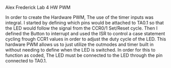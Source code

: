 Alex Frederick
Lab 4 HW PWM

In order to create the Hardware PWM, The use of the timer inputs was integral. I started by defining which pins would be attached to TA0.1 so that the LED would follow the signal from the CCR0/1 Set/Reset cycle. Then I defined the Button to interrupt and used the ISR to control a case statement cycling frough CCR1 values in order to adjust the duty cycle of the LED. This hardware PWM allows us to just utilize the outmodes and timer built in without needing to define when the LED is switched. In order for this to function as coded, The LED must be connected to the LED through the pin connected to TA0.1.